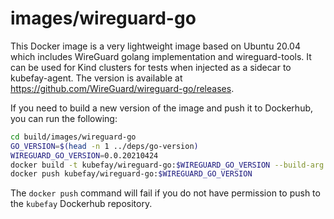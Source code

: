 # images/wireguard-go

This Docker image is a very lightweight image based on Ubuntu 20.04 which
includes WireGuard golang implementation and wireguard-tools. It can be used
for Kind clusters for tests when injected as a sidecar to kubefay-agent.
The version is available at <https://github.com/WireGuard/wireguard-go/releases>.

If you need to build a new version of the image and push it to Dockerhub, you
can run the following:

```bash
cd build/images/wireguard-go
GO_VERSION=$(head -n 1 ../deps/go-version)
WIREGUARD_GO_VERSION=0.0.20210424
docker build -t kubefay/wireguard-go:$WIREGUARD_GO_VERSION --build-arg GO_VERSION=$GO_VERSION --build-arg WIREGUARD_GO_VERSION=$WIREGUARD_GO_VERSION .
docker push kubefay/wireguard-go:$WIREGUARD_GO_VERSION
```

The `docker push` command will fail if you do not have permission to push to the
`kubefay` Dockerhub repository.
